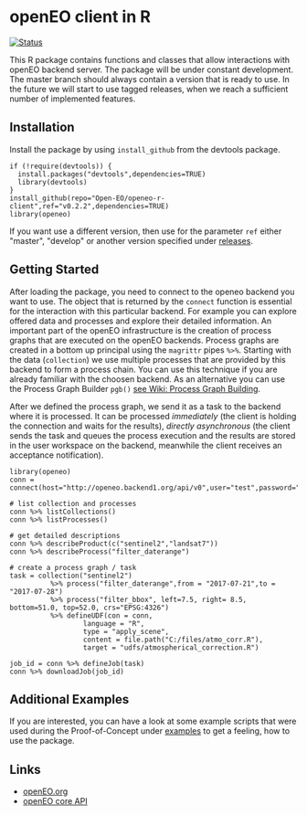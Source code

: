 # openEO client in R

[![Status](https://img.shields.io/badge/Status-proof--of--concept-yellow.svg)]()

This R package contains functions and classes that allow interactions with openEO backend server. The package will be under constant development. The master branch should always contain a version that is ready to use. In the future we will start to use tagged releases, when we reach a sufficient number of implemented features.

## Installation
Install the package by using `install_github` from the devtools package.

```
if (!require(devtools)) {
  install.packages("devtools",dependencies=TRUE)
  library(devtools)
}
install_github(repo="Open-EO/openeo-r-client",ref="v0.2.2",dependencies=TRUE)
library(openeo)
```

If you want use a different version, then use for the parameter `ref` either "master", "develop" or another version specified under [releases](https://github.com/Open-EO/openeo-r-client/releases).

## Getting Started
After loading the package, you need to connect to the openeo backend you want to use. The object that is returned by the `connect` function is essential for the interaction with this particular backend. For example you can explore offered data and processes and explore their detailed information.
An important part of the openEO infrastructure is the creation of process graphs that are executed on the openEO backends. Process graphs are created in a bottom up principal using the `magrittr` pipes `%>%`. Starting with the data (`collection`) we use multiple processes that are provided by this backend to form a process chain. You can use this technique if you are already familiar with the choosen backend. As an alternative you can use the Process Graph Builder `pgb()` [see Wiki: Process Graph Building](https://github.com/Open-EO/openeo-r-client/wiki/Process-Graph-Building).

After we defined the process graph, we send it as a task to the backend where it is processed. It can be processed _immediately_ (the client is holding the connection and waits for the results), _directly asynchronous_ (the client sends the task and queues the process execution and the results are stored in the user workspace on the backend, meanwhile the client receives an acceptance notification).

```
library(openeo)
conn = connect(host="http://openeo.backend1.org/api/v0",user="test",password="test")

# list collection and processes
conn %>% listCollections()
conn %>% listProcesses()

# get detailed descriptions
conn %>% describeProduct(c("sentinel2","landsat7"))
conn %>% describeProcess("filter_daterange")

# create a process graph / task
task = collection("sentinel2") 
          %>% process("filter_daterange",from = "2017-07-21",to = "2017-07-28") 
          %>% process("filter_bbox", left=7.5, right= 8.5, bottom=51.0, top=52.0, crs="EPSG:4326") 
          %>% defineUDF(con = conn,
                  language = "R",
                  type = "apply_scene",
                  content = file.path("C:/files/atmo_corr.R"),
                  target = "udfs/atmospherical_correction.R")
                                
job_id = conn %>% defineJob(task)
conn %>% downloadJob(job_id)
```

## Additional Examples
If you are interested, you can have a look at some example scripts that were used during the Proof-of-Concept under [examples](https://github.com/Open-EO/openeo-r-client/tree/master/examples) to get a feeling, how to use the package.

## Links
* [openEO.org](http://openeo.org/)
* [openEO core API](https://open-eo.github.io/openeo-api/)
